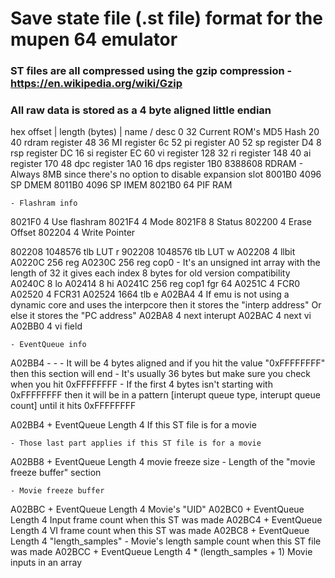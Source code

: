 # Save state file (.st file) format for the mupen 64 emulator


### ST files are all compressed using the gzip compression - https://en.wikipedia.org/wiki/Gzip
### All raw data is stored as a 4 byte aligned little endian


hex offset | length (bytes) | name / desc
0								32							Current ROM's MD5 Hash
20								40							rdram register
48								36							MI register
6c								52							pi register
A0								52							sp register
D4								8							rsp register
DC								16							si register
EC								60							vi register
128								32							ri register
148								40							ai register
170								48							dpc register
1A0								16							dps register
1B0								8388608						RDRAM - Always 8MB since there's no option to disable expansion slot
8001B0							4096						SP DMEM
8011B0							4096						SP IMEM
8021B0							64							PIF RAM

	- Flashram info
8021F0							4							Use flashram
8021F4							4							Mode
8021F8							8							Status
802200							4							Erase Offset
802204							4							Write Pointer

802208							1048576						tlb LUT r
902208							1048576						tlb LUT w
A02208							4							llbit
A0220C							256							reg
A0230C							256							reg cop0 - It's an unsigned int array with the length of 32
															it gives each index 8 bytes for old version compatibility
A0240C							8							lo
A02414							8							hi
A0241C							256							reg cop1 fgr 64
A0251C							4							FCR0
A02520							4							FCR31
A02524							1664						tlb e
A02BA4							4							If emu is not using a dynamic core and uses the interpcore then it stores the "interp address"
															Or else it stores the "PC address"
A02BA8							4							next interupt
A02BAC							4							next vi
A02BB0							4							vi field

	- EventQueue info
A02BB4							-							-
		- It will be 4 bytes aligned and if you hit the value "0xFFFFFFFF" then this section will end
		- It's usually 36 bytes but make sure you check when you hit 0xFFFFFFFF
		- If the first 4 bytes isn't starting with 0xFFFFFFFF then it will be in a pattern [interupt queue type, interupt queue count] until it hits 0xFFFFFFFF

A02BB4 + EventQueue Length		4							If this ST file is for a movie

	- Those last part applies if this ST file is for a movie
A02BB8 + EventQueue Length		4							movie freeze size - Length of the "movie freeze buffer" section
	
	- Movie freeze buffer
A02BBC + EventQueue Length		4							Movie's "UID"
A02BC0 + EventQueue Length		4							Input frame count when this ST was made
A02BC4 + EventQueue Length		4							VI frame count when this ST was made
A02BC8 + EventQueue Length		4							"length_samples" - Movie's length sample count when this ST file was made
A02BCC + EventQueue Length		4 * (length_samples + 1)	Movie inputs in an array					
